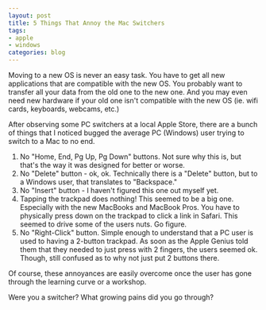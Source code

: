 ```yaml
--- 
layout: post
title: 5 Things That Annoy the Mac Switchers
tags: 
- apple
- windows
categories: blog
---
```

Moving to a new OS is never an easy task. You have to get all new applications that are compatible with the new OS. You probably want to transfer all your data from the old one to the new one. And you may even need new hardware if your old one isn't compatible with the new OS (ie. wifi cards, keyboards, webcams, etc.)

After observing some PC switchers at a local Apple Store,  there are a bunch of things that I noticed bugged the average PC (Windows) user trying to switch to a Mac to no end.
<ol>
	<li>No "Home, End, Pg Up, Pg Down" buttons. Not sure why this is, but that's the way it was designed for better or worse.</li>
	<li>No "Delete" button - ok, ok. Technically there is a "Delete" button, but to a Windows user, that translates to "Backspace."</li>
	<li>No "Insert" button - I haven't figured this one out myself yet.</li>
	<li>Tapping the trackpad does nothing! This seemed to be a big one. Especially with the new MacBooks and MacBook Pros. You have to physically press down on the trackpad to click a link in Safari. This seemed to drive some of the users nuts. Go figure.</li>
	<li>No "Right-Click" button. Simple enough to understand that a PC user is used to having a 2-button trackpad. As soon as the Apple Genius told them that they needed to just press with 2 fingers, the users seemed ok. Though, still confused as to why not just put 2 buttons there.</li>
</ol>
Of course, these annoyances are easily overcome once the user has gone through the learning curve or a workshop.

Were you a switcher? What growing pains did you go through?
